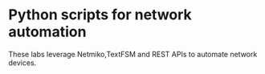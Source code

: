 # Python scripts for network automation

These labs leverage Netmiko,TextFSM and REST APIs to automate network devices.
